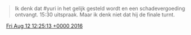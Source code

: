 > Ik denk dat \#yuri in het gelijk gesteld wordt en een schadevergoeding ontvangt\. 15:30 uitspraak\. Maar ik denk niet dat hij de finale turnt\.

<img src="../../media/tweet.ico" width="12" /> [Fri Aug 12 12:25:13 +0000 2016](https://twitter.com/DromerDenker/status/764075263890190336)